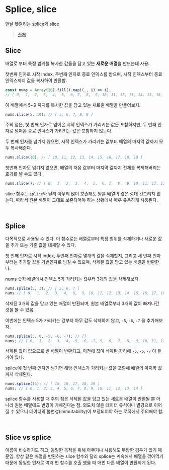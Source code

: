 # Splice, slice

맨날 헷갈리는 splice와 slice

> [출처](https://www.daleseo.com/js-array-slice-splice/)

## Slice

배열로 부터 특정 범위를 복사한 값들을 담고 있는 **새로운 배열**을 만드는데 사용.

첫번째 인자로 시작 index, 두번째 인자로 종료 인덱스를 받으며, 시작 인덱스부터 종료 인덱스까지 값을 복사하여 반환함.

```js
const nums = Array(20).fill().map((_, i) => i);
// [ 0,  1,  2,  3,  4,  5,  6, 7,  8,  9, 10, 11, 12, 13, 14, 15, 16, 17, 18, 19 ]
```

이 배열에서 5~9 까지를 복사한 값을 담고 있는 새로운 배열을 만들어보자.

```js
nums.slice(5, 10); // [ 5, 6, 7, 8, 9 ]
```

주의 점은, 첫 번째 인자로 넘어온 시작 인덱스가 가리키는 값은 포함하지만, 두 번째 인자로 넘어온 종료 인덱스가 가리키는 값은 포함하지 않는다.

두 번째 인자를 넘기지 않으면, 시작 인덱스가 가리키는 값부터 배열의 마지막 값까지 모두 복사해준다.

```js
nums.slice(10); // [ 10, 11, 12, 13, 14, 15, 16, 17, 18, 19 ]
```

첫번째 인자도 넘기지 않으면, 배열의 처음 값부터 마지막 값까지 전체를 복제해버리는 효과를 낼 수도 있다.

```js
nums.slice(); // [ 0,  1,  2,  3,  4,  5,  6, 7,  8,  9, 10, 11, 12, 13, 14, 15, 16, 17, 18, 19 ]
```

slice 함수는 `splice`와 달리 아무리 많이 호출해도 원본 배열의 값은 절대 건드리지 않는다. 따라서 원본 배열이 그대로 보존되어야 하는 상황에서 매우 유용하게 사용된다.

<br/>

## Splice

다목적으로 사용될 수 있다. 이 함수로는 배열로부터 특정 범위를 삭제하거나 새로운 값을 추가 또는 기존 값을 대체할 수 있다.

첫 번째 인자로 시작 index, 두번째 인자로 몇개의 값을 삭제할지, 그리고 세 번째 인자부터는 추가할 값을 가변인자로 넘길 수 있으며, 삭제된 값을 담고 있는 배열을 반환한다.

nums 숫자 배열에서 인덱스 5가 가리키는 값부터 3개의 값을 삭제해보자.

```js
nums.splice(5, 3); // [ 5, 6, 7 ]
nums // [ 0,  1,  2,  3,  4,  8,  9, 10, 11, 12, 13, 14, 15, 16, 17, 18, 19 
```

삭제된 3개의 값을 담고 있는 배열이 반환되며, 원본 배열로부터 3개의 값이 빠져나간 것을 볼 수 있음.

이번에는 인덱스 5가 가리키는 값부터 아무 값도 삭제하지 않고, `-5`, `-6`, `-7` 을 추가해보자.

```js
nums.splice(5, 0, -5, -6, -7); // []
nums; // [ 0,  1,  2,  3,  4, -5, -6, -7, 5,  6,  7,  8,  9, 10, 11, 12, 13, 14, 15, 16, 17, 18, 19 ]
```

삭제된 값이 없으므로 빈 배열이 반환되고, 이전에 값이 삭제된 자리에 `-5`, `-6`, `-7` 이 들거아 있다.

splice에 첫 번째 인자만 넘기면 해당 인덱스가 가리키는 값을 포함해 배열의 마지막 값까지 삭제된다.

```js
nums.splice(15); // [ 15, 16, 17, 18, 19 ]
nums; // [ 0, 1, 2, 3, 4, 5, 6, 7, 8, 9, 10, 11, 12, 13, 14 ]
```

splice 함수를 사용할 때 주의 점은 삭제된 값을 담고 있는 새로운 배열이 반환될 뿐 아니라 원본 배열에도 변경이 가해진다는 점. 의도치 않은 데이터 유식이나 별경으로 이어질 수 있으니 데이터의 불변성(immutability)이 보장되어야 하는 로직에서 주의해야 함.

<br/>

## Slice vs splice

이름이 비슷하기도 하고, 동일한 목적을 위해 아무거나 사용해도 무방한 경우가 있기 때문임. 항상 같은 배열을 반환하는 slice 함수와 달리 splice는 계속해서 배열을 깎아먹기 때문에 동일한 인자로 여러 번 함수를 호출 했을 때 매번 다른 배열이 반환되게 된다.
